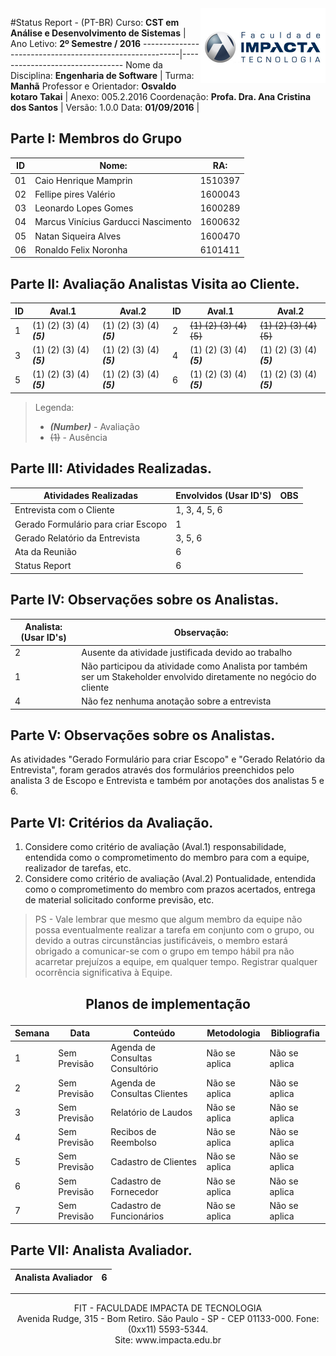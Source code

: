 <img src="../img/logo-fit.jpg" alt="Logo College Impacta of Tecnology" align="right" width="200px">

#Status Report - (PT-BR)
Curso: **CST em Análise e Desenvolvimento de Sistemas** | Ano Letivo: **2º Semestre / 2016**
--------------------------------------------------------|--------------------------------
Nome da Disciplina: **Engenharia de Software**          | Turma: **Manhã**
Professor e Orientador: **Osvaldo kotaro Takai**        | Anexo: 005.2.2016
Coordenação: **Profa. Dra. Ana Cristina dos Santos**    | Versão: 1.0.0
Data: **01/09/2016**                                    |    

## Parte I: **Membros do Grupo**                           

ID  | Nome:                              | RA:
----|------------------------------------|-----------------------
01  | Caio Henrique Mamprin              | 1510397
02  | Fellipe pires Valério              | 1600043
03  | Leonardo Lopes Gomes               | 1600289
04  | Marcus Vinícius Garducci Nascimento| 1600632
05  | Natan Siqueira Alves               | 1600470
06  | Ronaldo Felix Noronha              | 6101411

## Parte II: **Avaliação Analistas Visita ao Cliente.**

ID | Aval.1                   | Aval.2                   | ID | Aval.1                    | Aval.2
---|--------------------------|--------------------------|----|---------------------------|---------------------------
1  | (1) (2) (3) (4) **_(5)_**| (1) (2) (3) (4) **_(5)_**| 2  | <s>(1) (2) (3) (4) (5)</s>| <s>(1) (2) (3) (4) (5)</s>
3  | (1) (2) (3) (4) **_(5)_**| (1) (2) (3) (4) **_(5)_**| 4  | (1) (2) (3) (4) **_(5)_** | (1) (2) (3) (4) **_(5)_**
5  | (1) (2) (3) (4) **_(5)_**| (1) (2) (3) (4) **_(5)_**| 6  | (1) (2) (3) (4) **_(5)_** | (1) (2) (3) (4) **_(5)_** 

> Legenda:
> - **_(Number)_** - Avaliação
> - <s>(1)</s> - Ausência

## Parte III: **Atividades Realizadas.**

Atividades Realizadas               | Envolvidos (Usar ID'S) | OBS
------------------------------------|------------------------|----
Entrevista com o Cliente            | 1, 3, 4, 5, 6          | 
Gerado Formulário para criar Escopo | 1                      |
Gerado Relatório da Entrevista      | 3, 5, 6                |
Ata da Reunião                      | 6                      | 
Status Report                       | 6                      |

## Parte IV: **Observações sobre os Analistas.**

Analista: (Usar ID's) | Observação:
----------------------|-----------------------------------------------------
2                     | Ausente da atividade justificada devido ao trabalho
1                     | Não participou da atividade como Analista por também ser um Stakeholder envolvido diretamente no negócio do cliente
4                     | Não fez nenhuma anotação sobre a entrevista

## Parte V: **Observações sobre os Analistas.**

As atividades "Gerado Formulário para criar Escopo" e "Gerado Relatório da Entrevista", foram gerados através dos formulários preenchidos pelo analista 3 de Escopo e Entrevista e também por anotações dos analistas 5 e 6.

## Parte VI: **Critérios da Avaliação.**

1. Considere como critério de avaliação (Aval.1) responsabilidade, entendida como o comprometimento do membro para com a equipe, realizador de tarefas, etc.
2. Considere como critério de avaliação (Aval.2) Pontualidade, entendida como o comprometimento do membro com prazos acertados, entrega de material solicitado conforme previsão, etc.

> PS - Vale lembrar que mesmo que algum membro da equipe não possa eventualmente realizar a tarefa em conjunto com o grupo, ou devido a outras circunstâncias justificáveis, o membro estará obrigado a comunicar-se com o grupo em tempo hábil pra não acarretar prejuízos a equipe, em qualquer tempo. Registrar qualquer ocorrência significativa à Equipe.

## <p align="center">Planos de implementação</p>

Semana | Data         | Conteúdo                        | Metodologia   | Bibliografia
-------|--------------|---------------------------------|---------------|--------------
1      | Sem Previsão | Agenda de Consultas Consultório | Não se aplica | Não se aplica
2      | Sem Previsão | Agenda de Consultas Clientes    | Não se aplica | Não se aplica
3      | Sem Previsão | Relatório de Laudos             | Não se aplica | Não se aplica
4      | Sem Previsão | Recibos de Reembolso            | Não se aplica | Não se aplica
5      | Sem Previsão | Cadastro de Clientes            | Não se aplica | Não se aplica
6      | Sem Previsão | Cadastro de Fornecedor          | Não se aplica | Não se aplica
7      | Sem Previsão | Cadastro de Funcionários        | Não se aplica | Não se aplica

## Parte VII: **Analista Avaliador.**

Analista Avaliador | 6
-------------------|------------------

------------------------

<p align="center">
  FIT - FACULDADE IMPACTA DE TECNOLOGIA <br>
  Avenida Rudge, 315 - Bom Retiro. São Paulo - SP - CEP 01133-000. Fone: (0xx11) 5593-5344. <br>
  Site: www.impacta.edu.br
</p>
